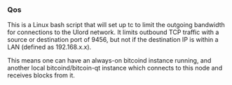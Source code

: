 ### Qos ###

This is a Linux bash script that will set up tc to limit the outgoing bandwidth for connections to the Ulord network. It limits outbound TCP traffic with a source or destination port of 9456, but not if the destination IP is within a LAN (defined as 192.168.x.x).

This means one can have an always-on bitcoind instance running, and another local bitcoind/bitcoin-qt instance which connects to this node and receives blocks from it.
